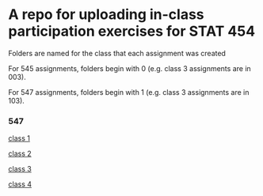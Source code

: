 # A repo for uploading in-class participation exercises for STAT 454

Folders are named for the class that each assignment was created 

For 545 assignments, folders begin with 0 (e.g. class 3 assignments are in 003). 

For 547 assignments, folders begin with 1 (e.g. class 3 assignments are in 103). 

### 547
[class 1](https://github.com/MielleM/STAT545_participation/tree/master/101)

[class 2](https://github.com/MielleM/STAT545_participation/tree/master/102)

[class 3](https://github.com/MielleM/STAT545_participation/tree/master/103)

[class 4](https://github.com/MielleM/STAT545_participation/tree/master/104)